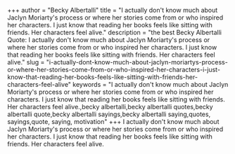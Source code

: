 +++
author = "Becky Albertalli"
title = "I actually don't know much about Jaclyn Moriarty's process or where her stories come from or who inspired her characters. I just know that reading her books feels like sitting with friends. Her characters feel alive."
description = "the best Becky Albertalli Quote: I actually don't know much about Jaclyn Moriarty's process or where her stories come from or who inspired her characters. I just know that reading her books feels like sitting with friends. Her characters feel alive."
slug = "i-actually-dont-know-much-about-jaclyn-moriartys-process-or-where-her-stories-come-from-or-who-inspired-her-characters-i-just-know-that-reading-her-books-feels-like-sitting-with-friends-her-characters-feel-alive"
keywords = "I actually don't know much about Jaclyn Moriarty's process or where her stories come from or who inspired her characters. I just know that reading her books feels like sitting with friends. Her characters feel alive.,becky albertalli,becky albertalli quotes,becky albertalli quote,becky albertalli sayings,becky albertalli saying,quotes, sayings,quote, saying, motivation"
+++
I actually don't know much about Jaclyn Moriarty's process or where her stories come from or who inspired her characters. I just know that reading her books feels like sitting with friends. Her characters feel alive.
